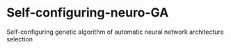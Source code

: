 # Self-configuring-neuro-GA
Self-configuring genetic algorithm of automatic neural network architecture selection
